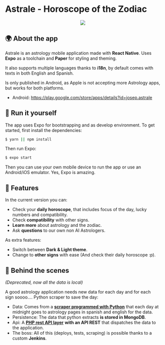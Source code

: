 # Astrale - Horoscope of the Zodiac

<p align="center">
  <img src="https://i.imgur.com/1JDnz7u.png">
</p>

## 🌍 About the app

Astrale is an astrology mobile application made with **React Native**. Uses **Expo** as a toolchain and **Paper** for styling and theming.

It also supports multiple languages thanks to **i18n**, by default comes with texts in both English and Spanish.

Is only published in Android, as Apple is not accepting more Astrology apps, but works for both platforms.

- Android: https://play.google.com/store/apps/details?id=josep.astrale


## 🔧 Run it yourself
The app uses Expo for bootstrapping and as develop environment. To get started, first install the dependencies:
```bash
$ yarn || npm install
```
Then run Expo:
```bash
$ expo start
```
Then you can use your own mobile device to run the app or use an Android/iOS emulator. Yes, Expo is amazing.

## 🍋 Features

In the current version you can:

- Check your **daily horoscope**, that includes focus of the day, lucky numbers and compatibility.
- Check **compatibility** with other signs.
- **Learn more** about astrology and the zodiac.
- Ask **questions** to our own non AI Astrologers.

As extra features:

- Switch between **Dark & Light theme**.
- Change to **other signs** with ease (And check their daily horoscope :p).

## 🤖 Behind the scenes
_(Deprecated, now all the data is local)_

A good astrology application needs new data for each day and for each sign soooo.... Python scraper to save the day:

- Data: Comes from a [**scraper programmed with Python**](https://github.com/jvidalv/python-vv-scrapers) that each day at midnight goes to astrology pages in spanish and english for the data.
- Persistence: The data that python extracts **is stored in MongoDB**.
- Api: A [**PHP rest API layer**](https://github.com/jvidalv/vvadmin) **with an API REST** that dispatches the data to the application.
- The boss: All of this (deploys, tests, scraping) is possible thanks to a custom **Jenkins**.
